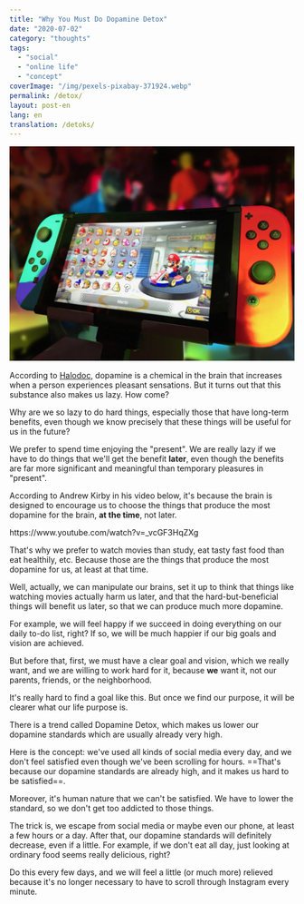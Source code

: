 ```yaml
---
title: "Why You Must Do Dopamine Detox"
date: "2020-07-02"
category: "thoughts"
tags:
  - "social"
  - "online life"
  - "concept"
coverImage: "/img/pexels-pixabay-371924.webp"
permalink: /detox/
layout: post-en
lang: en
translation: /detoks/
---
```


![](/img/pexels-pixabay-371924.webp)

According to [Halodoc](https://www.halodoc.com/jangan-salah-inilah-pencepatan-about-dopamine), dopamine is a chemical in the brain that increases when a person experiences pleasant sensations. But it turns out that this substance also makes us lazy. How come?

Why are we so lazy to do hard things, especially those that have long-term benefits, even though we know precisely that these things will be useful for us in the future?

We prefer to spend time enjoying the "present". We are really lazy if we have to do things that we'll get the benefit **later**, even though the benefits are far more significant and meaningful than temporary pleasures in "present".

According to Andrew Kirby in his video below, it's because the brain is designed to encourage us to choose the things that produce the most dopamine for the brain, **at the time**, not later.

<p>
https://www.youtube.com/watch?v=_vcGF3HqZXg
</p>

That's why we prefer to watch movies than study, eat tasty fast food than eat healthily, etc. Because those are the things that produce the most dopamine for us, at least at that time.

Well, actually, we can manipulate our brains, set it up to think that things like watching movies actually harm us later, and that the hard-but-beneficial things will benefit us later, so that we can produce much more dopamine.

For example, we will feel happy if we succeed in doing everything on our daily to-do list, right? If so, we will be much happier if our big goals and vision are achieved.

But before that, first, we must have a clear goal and vision, which we really want, and we are willing to work hard for it, because **we** want it, not our parents, friends, or the neighborhood.

It's really hard to find a goal like this. But once we find our purpose, it will be clearer what our life purpose is.

There is a trend called Dopamine Detox, which makes us lower our dopamine standards which are usually already very high.

Here is the concept: we've used all kinds of social media every day, and we don't feel satisfied even though we've been scrolling for hours. ==That's because our dopamine standards are already high, and it makes us hard to be satisfied==.

Moreover, it's human nature that we can't be satisfied. We have to lower the standard, so we don't get too addicted to those things.

The trick is, we escape from social media or maybe even our phone, at least a few hours or a day. After that, our dopamine standards will definitely decrease, even if a little. For example, if we don't eat all day, just looking at ordinary food seems really delicious, right?

Do this every few days, and we will feel a little (or much more) relieved because it's no longer necessary to have to scroll through Instagram every minute.
